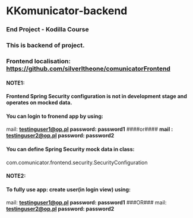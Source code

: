 # KKomunicator-backend
### End Project - Kodilla Course
### This is backend of project.
### Frontend localisation: https://github.com/silverltheone/comunicatorFrontend
#### NOTE1:
#### Frontend Spring Security configuration is not in development stage and operates on mocked data.
#### You can login to fronend app by using:
mail: **testinguser1@op.pl
    password: password1**
    ####or####
    **mail : testinguser2@op.pl
    password: password2**
#### You can define Spring Security mock data in class:
  com.comunicator.frontend.security.SecurityConfiguration
#### NOTE2: 
#### To fully use app: create user(in login view) using:
mail: **testinguser1@op.pl
    password: password1**
    ###OR###
    mail: **testinguser2@op.pl
    password: password2**
  
